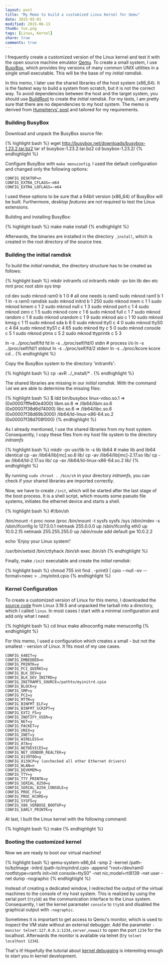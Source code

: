 ```yaml
---
layout: post
title: "My Memo to build a customized Linux Kernel for Qemu"
date: 2015-05-01
modified: 2015-06-13
thumb: tux.png
tags: [Linux, Kernel]
share: true
comments: true
---
```


I frequently create a customized version of the Linux kernel and test it with the open source machine emulator [Qemu](http://www.qemu.org).
To create a small system, I use [BusyBox](http://www.busybox.net), which provides tiny versions of many common UNIX utilities in a single small executable.
This will be the base of my *initial ramdisk*.

In this memo, I later use the shared libraries of the host system (x86_64).
It is the fastest way to build a system from scratch, but it is not the correct way.
To avoid dependencies between the host and the target system, you should use [BuildRoot](http://buildroot.org) to create the *initial ramdisk*.
For my tests, I am pretty sure that there are no dependencies to my host system.
The memo is derived from [Humpherys' post](http://mgalgs.github.io/2012/03/23/how-to-build-a-custom-linux-kernel-for-qemu.html) and tailored for my requirements.

### Building BusyBox

Download and unpack the BusyBox source file:

{% highlight bash %}
wget http://busybox.net/downloads/busybox-1.23.2.tar.bz2
tar xf busybox-1.23.2.tar.bz2
cd busybox-1.23.2/
{% endhighlight %}
	
Configure BusyBox with `make menuconfig`.
I used the default configuration and changed only the following options:

	CONFIG_DESKTOP=n
	CONFIG_EXTRA_CFLAGS=-m64
	CONFIG_EXTRA_LDFLAGS=-m64

I used these options to be sure that a 64bit version (x86_64) of BusyBox will be built.
Furthermore, *desktop features* are not required to test the Linux extensions.

Building and installing BusyBox:

{% highlight bash %}
make
make install
{% endhighlight %}

Afterwards, the binaries are installed in the directory `_install`, which is created in the root directory of the source tree.

### Building the initial ramdisk

To build the *initial ramdisk*, the directory structure has to be created as follows:

{% highlight bash %}
mkdir initramfs
cd initramfs
mkdir -pv bin lib dev etc mnt proc root sbin sys tmp
	
cd dev
sudo mknod ram0 b 1 0  # all one needs is ram0
sudo mknod ram1 b 1 1
ln -s ram0 ramdisk
sudo mknod initrd b 1 250
sudo mknod mem c 1 1
sudo mknod kmem c 1 2
sudo mknod null c 1 3
sudo mknod port c 1 4
sudo mknod zero c 1 5
sudo mknod core c 1 6
sudo mknod full c 1 7
sudo mknod random c 1 8
sudo mknod urandom c 1 9
sudo mknod aio c 1 10
sudo mknod kmsg c 1 11
sudo mknod sda b 8 0
sudo mknod tty0 c 4 0
sudo mknod ttyS0 c 4 64
sudo mknod ttyS1 c 4 65
sudo mknod tty c 5 0
sudo mknod console c 5 1
sudo mknod ptmx c 5 2
sudo mknod ttyprintk c 5 3
	
ln -s ../proc/self/fd fd
ln -s ../proc/self/fd/0 stdin # process i/o
ln -s ../proc/self/fd/1 stdout
ln -s ../proc/self/fd/2 stderr
ln -s ../proc/kcore     kcore
cd ..
{% endhighlight %}

Copy the BusyBox system to the directory 'initramfs':

{% highlight bash %}
cp -avR ../_install/* .
{% endhighlight %}
	
The shared libraries are missing in our *initial ramdisk*.
With the command `ldd` we are able to determine the missing files:

{% highlight bash %}
$ ldd bin/busybox 
	linux-vdso.so.1 =>  (0x00007fffe80e4000)
	libm.so.6 => /lib64/libm.so.6 (0x00007f38d6d74000)
	libc.so.6 => /lib64/libc.so.6 (0x00007f38d69b3000)
	/lib64/ld-linux-x86-64.so.2 (0x00007f38d708f000)
{% endhighlight %}
		
As I already mentioned, I use the shared libraries from my host system.
Consequently, I copy these files from my host file system to the directory *initramfs*

{% highlight bash %}
mkdir -pv usr/lib
ln -s lib lib64 # make lib and lib64 identical
cp -av /lib64/lib[mc].so.6 lib/
cp -av /lib64/lib[mc]-2.17.so lib/
cp -av /lib64/ld-2.17.so lib/
cp -av /lib64/ld-linux-x86-64.so.2 lib/
{% endhighlight %}
	
By running `sudo chroot . /bin/sh` in your directory *initramfs*, you can check if your shared libraries are imported correctly.

Now, we have to create `/init`, which will be started after the last stage of the boot process.
It is a shell script, which mounts some pseudo file systems, initiates the ethernet device and starts a shell.

{% highlight bash %}
#!/bin/sh
	
/bin/mount -t proc none /proc
/bin/mount -t sysfs sysfs /sys
/sbin/mdev -s
/sbin/ifconfig lo 127.0.0.1 netmask 255.0.0.0 up
/sbin/ifconfig eth0 up 10.0.2.15 netmask 255.255.255.0 up
/sbin/route add default gw 10.0.2.2

echo 'Enjoy your Linux system!'
	
/usr/bin/setsid /bin/cttyhack /bin/sh
exec /bin/sh
{% endhighlight %}

Finally, make `/init` executable and create the *initial ramdisk*:

{% highlight bash %}
chmod 755 init
find . -print0 | cpio --null -ov --format=newc > ../myinitrd.cpio
{% endhighlight %}
	
### Kernel Configuration

To create a customized version of Linux for this memo, I downloaded the [source code](https://www.kernel.org) from Linux 3.19.5 and unpacked the tarball into a directory, which I called `linux`.
In most cases I start with a minimal configuration and add only what I need:

{% highlight bash %}
cd linux
make allnoconfig
make menuconfig
{% endhighlight %}

For this memo, I used a configuration which creates a small - but not the smallest - version of Linux.
It fits most of my use cases.

	CONFIG_64BIT=y
	CONFIG_EMBEDDED=n
	CONFIG_PRINTK=y
	CONFIG_PCI_QUIRKS=y
	CONFIG_BLK_DEV=y	
	CONFIG_BLK_DEV_INITRD=y
	CONFIG_INITRAMFS_SOURCE=/pathto/myinitrd.cpio
	CONFIG_BLOCK=y
	CONFIG_SMP=y
	CONFIG_PCI=y
	CONFIG_MTTR=y
	CONFIG_BINFMT_ELF=y
	CONFIG_BINFMT_SCRIPT=y
	CONFIG_EXT2_FS=y
	CONFIG_INOTIFY_USER=y
	CONFIG_NET=y
	CONFIG_PACKET=y
	CONFIG_UNIX=y
	CONFIG_INET=y
	CONFIG_WIRELESS=n
	CONFIG_ATA=y
	CONFIG_NETDEVICES=y
	CONFIG_NET_VENDOR_REALTEK=y
	CONFIG_8139TOO=y
	CONFIG_8139CP=y (unchecked all other Ethernet drivers)
	CONFIG_WLAN=n
	CONFIG_DEVKMEM=y
	CONFIG_TTY=y
	CONFIG_TTY_PRINTK=y
	CONFIG_SERIAL_8250=y
	CONFIG_SERIAL_8250_CONSOLE=y
	CONFIG_PROC_FS=y
	CONFIG_PROC_KCORE=y
	CONFIG_SYSFS=y
	CONFIG_X86_VERBOSE_BOOTUP=y
	CONFIG_EARLY_PRINTK=y
	
At last, I built the Linux kernel with the following command:

{% highlight bash %}
make
{% endhighlight %}

### Booting the customized kernel

Now we are ready to boot our virtual machine!

{% highlight bash %}
qemu-system-x86_64 -smp 2 -kernel /path-to/bzImage -initrd /path-to/myinitrd.cpio -append "root=/dev/ram0 rootfstype=ramfs init=init console=ttyS0" -net nic,model=rtl8139 -net user  -net dump -nographic
{% endhighlight %}

Instead of creating a dedicated window, I redirected the output of the virtual machines to the console of my host system.
This is realized by using the serial port (`ttyS0`) as the communication interface to the Linux system.
Consequently, I set the kernel paramater `console` to `ttyS0` and disabled the graphical output with `-nographic`.

Sometimes it is important to get access to Qemu's monitor, which is used to inspect the VM state without an external debugger. Add the parameter `-monitor telnet:127.0.0.1:1234,server,nowait` to open the port `1234` for the localhost. Afterwards the monitor is available via telnet (try `telnet localhost 1234`).

That's it! Hopefully the tutorial about [kernel debugging](https://techblog.lankes.org/tutorials/kernel-debugging-with-qemu/) is interesting enough to start you in kernel development.
